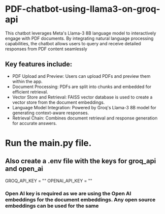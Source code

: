 # PDF-chatbot-using-llama3-on-groq-api
 This chatbot leverages Meta's Llama-3 8B language model to interactively engage with PDF documents. By integrating  natural language processing capabilities, the chatbot allows users to query and receive detailed responses from PDF  content seamlessly
## Key features include:
- PDF Upload and Preview: Users can upload PDFs and preview them within the app. 
- Document Processing: PDFs are split into chunks and embedded for efficient retrieval.
- Vector Store and Retrieval: FAISS vector database is used to create a vector store from the document embeddings.
- Language Model Integration: Powered by Groq's Llama-3 8B model for generating context-aware responses.
- Retrieval Chain: Combines document retrieval and response generation for accurate answers.

# Run the main.py file.

## Also create a .env file with the keys for groq_api and open_ai
GROQ_API_KEY = ""
OPENAI_API_KEY = ""

### Open AI key is required as we are using the Open AI embeddings for the document embeddings. Any open source embeddings can be used for the same
